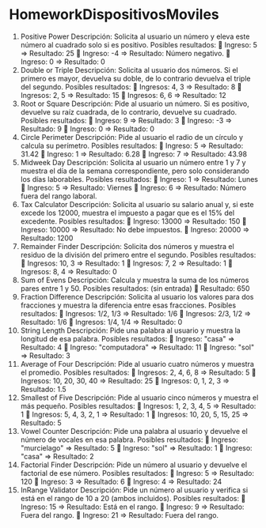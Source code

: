 # HomeworkDispositivosMoviles
1. Positive Power 
Descripción: Solicita al usuario un número y eleva este número al cuadrado 
solo si es positivo. 
Posibles resultados: 
 Ingreso: 5 => Resultado: 25 
 Ingreso: -4 => Resultado: Número negativo. 
 Ingreso: 0 => Resultado: 0 
2. Double or Triple 
Descripción: Solicita al usuario dos números. Si el primero es mayor, devuelva 
su doble, de lo contrario devuelva el triple del segundo. 
Posibles resultados: 
 Ingresos: 4, 3 => Resultado: 8 
 Ingresos: 2, 5 => Resultado: 15 
 Ingresos: 6, 6 => Resultado: 12 
3. Root or Square 
Descripción: Pide al usuario un número. Si es positivo, devuelve su raíz 
cuadrada, de lo contrario, devuelve su cuadrado. 
Posibles resultados: 
 Ingreso: 9 => Resultado: 3 
 Ingreso: -3 => Resultado: 9 
 Ingreso: 0 => Resultado: 0 
4. Circle Perimeter 
Descripción: Pide al usuario el radio de un círculo y calcula su perímetro. 
Posibles resultados: 
 Ingreso: 5 => Resultado: 31.42 
 Ingreso: 1 => Resultado: 6.28 
 Ingreso: 7 => Resultado: 43.98 
5. Midweek Day 
Descripción: Solicita al usuario un número entre 1 y 7 y muestra el día de la 
semana correspondiente, pero solo considerando los días laborables. 
Posibles resultados: 
 Ingreso: 1 => Resultado: Lunes 
 Ingreso: 5 => Resultado: Viernes 
 Ingreso: 6 => Resultado: Número fuera del rango laboral. 
6. Tax Calculator 
Descripción: Solicita al usuario su salario anual y, si este excede los 12000, 
muestra el impuesto a pagar que es el 15% del excedente. 
Posibles resultados: 
 Ingreso: 13000 => Resultado: 150 
 Ingreso: 10000 => Resultado: No debe impuestos. 
 Ingreso: 20000 => Resultado: 1200 
7. Remainder Finder 
Descripción: Solicita dos números y muestra el residuo de la división del 
primero entre el segundo. 
Posibles resultados: 
 Ingresos: 10, 3 => Resultado: 1 
 Ingresos: 7, 2 => Resultado: 1 
 Ingresos: 8, 4 => Resultado: 0 
8. Sum of Evens 
Descripción: Calcula y muestra la suma de los números pares entre 1 y 50. 
Posibles resultados: (sin entrada) 
 Resultado: 650 
9. Fraction Difference 
Descripción: Solicita al usuario los valores para dos fracciones y muestra la 
diferencia entre esas fracciones. 
Posibles resultados: 
 Ingresos: 1/2, 1/3 => Resultado: 1/6 
 Ingresos: 2/3, 1/2 => Resultado: 1/6 
 Ingresos: 1/4, 1/4 => Resultado: 0 
10. String Length 
Descripción: Pide una palabra al usuario y muestra la longitud de esa palabra. 
Posibles resultados: 
 Ingreso: "casa" => Resultado: 4 
 Ingreso: "computadora" => Resultado: 11 
 Ingreso: "sol" => Resultado: 3 
11. Average of Four 
Descripción: Pide al usuario cuatro números y muestra el promedio. 
Posibles resultados: 
 Ingresos: 2, 4, 6, 8 => Resultado: 5 
 Ingresos: 10, 20, 30, 40 => Resultado: 25 
 Ingresos: 0, 1, 2, 3 => Resultado: 1.5 
12. Smallest of Five 
Descripción: Pide al usuario cinco números y muestra el más pequeño. 
Posibles resultados: 
 Ingresos: 1, 2, 3, 4, 5 => Resultado: 1 
 Ingresos: 5, 4, 3, 2, 1 => Resultado: 1 
 Ingresos: 10, 20, 5, 15, 25 => Resultado: 5 
13. Vowel Counter 
Descripción: Pide una palabra al usuario y devuelve el número de vocales en 
esa palabra. 
Posibles resultados: 
 Ingreso: "murcielago" => Resultado: 5 
 Ingreso: "sol" => Resultado: 1 
 Ingreso: "casa" => Resultado: 2 
14. Factorial Finder 
Descripción: Pide un número al usuario y devuelve el factorial de ese número. 
Posibles resultados: 
 Ingreso: 5 => Resultado: 120 
 Ingreso: 3 => Resultado: 6 
 Ingreso: 4 => Resultado: 24 
15. InRange Validator 
Descripción: Pide un número al usuario y verifica si está en el rango de 10 a 20 
(ambos incluidos). 
Posibles resultados: 
 Ingreso: 15 => Resultado: Está en el rango. 
 Ingreso: 9 => Resultado: Fuera del rango. 
 Ingreso: 21 => Resultado: Fuera del rango.
